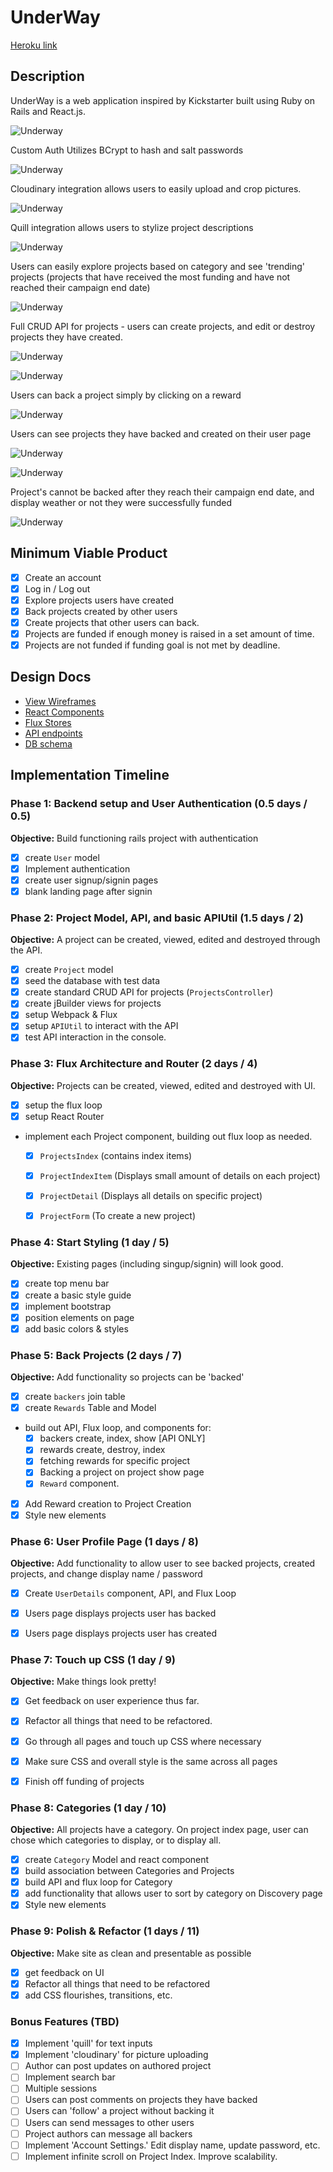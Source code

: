 # UnderWay

[Heroku link][heroku]

[heroku]: https://underway.herokuapp.com/

## Description

UnderWay is a web application inspired by Kickstarter built using Ruby on Rails
and React.js.

![Underway](/images/login.png?raw=true "Underway")

Custom Auth Utilizes BCrypt to hash and salt passwords

![Underway](/images/BCrypt_login.png?raw=true "Underway")

Cloudinary integration allows users to easily upload and crop pictures.

![Underway](/images/cloudinary.png?raw=true "Underway")

Quill integration allows users to stylize project descriptions

![Underway](/images/quill.png?raw=true "Underway")

Users can easily explore projects based on category and see 'trending' projects (projects that have received the most funding and have not reached their campaign end date)

![Underway](/images/discover.png?raw=true "Underway")

Full CRUD API for projects - users can create projects, and edit or destroy projects they have created.

![Underway](/images/edit.png?raw=true "Underway")

![Underway](/images/delete.png?raw=true "Underway")

Users can back a project simply by clicking on a reward

![Underway](/images/purchase_reward.png?raw=true "Underway")

Users can see projects they have backed and created on their user page

![Underway](/images/user_profile1.png?raw=true "Underway")

![Underway](/images/user_profile2.png?raw=true "Underway")

Project's cannot be backed after they reach their campaign end date, and display weather or not they were successfully funded

![Underway](/images/expired_project.png?raw=true "Underway")

## Minimum Viable Product

- [X] Create an account
- [X] Log in / Log out
- [X] Explore projects users have created
- [X] Back projects created by other users
- [X] Create projects that other users can back.
- [X] Projects are funded if enough money is raised in a set amount of time.
- [X] Projects are not funded if funding goal is not met by deadline.

## Design Docs
* [View Wireframes][views]
* [React Components][components]
* [Flux Stores][stores]
* [API endpoints][api-endpoints]
* [DB schema][schema]

[views]: ./docs/views.md
[components]: ./docs/components.md
[stores]: ./docs/stores.md
[api-endpoints]: ./docs/api-endpoints.md
[schema]: ./docs/schema.md

## Implementation Timeline

### Phase 1: Backend setup and User Authentication (0.5 days / 0.5)

**Objective:** Build functioning rails project with authentication

- [X] create `User` model
- [X] Implement authentication
- [X] create user signup/signin pages
- [X] blank landing page after signin

### Phase 2: Project Model, API, and basic APIUtil (1.5 days / 2)

**Objective:** A project can be created, viewed, edited and destroyed through
the API.

- [X] create `Project` model
- [X] seed the database with test data
- [X] create standard CRUD API for projects (`ProjectsController`)
- [X] create jBuilder views for projects
- [X] setup Webpack & Flux
- [X] setup `APIUtil` to interact with the API
- [X] test API interaction in the console.

### Phase 3: Flux Architecture and Router (2 days / 4)

**Objective:** Projects can be created, viewed, edited and destroyed with UI.

- [X] setup the flux loop
- [X] setup React Router
- implement each Project component, building out flux loop as needed.
  - [X] `ProjectsIndex` (contains index items)
  - [X] `ProjectIndexItem` (Displays small amount of details on each project)
  - [X] `ProjectDetail` (Displays all details on specific project)
  - [X] `ProjectForm` (To create a new project)


### Phase 4: Start Styling (1 day / 5)

**Objective:** Existing pages (including singup/signin) will look good.

- [X] create top menu bar
- [X] create a basic style guide
- [X] implement bootstrap
- [X] position elements on page
- [X] add basic colors & styles

### Phase 5: Back Projects (2 days / 7)

**Objective:** Add functionality so projects can be 'backed'

- [X] create `backers` join table
- [X] create `Rewards` Table and Model
- build out API, Flux loop, and components for:
  - [X] backers create, index, show [API ONLY]
  - [X] rewards create, destroy, index
  - [X] fetching rewards for specific project
  - [X] Backing a project on project show page
  - [X] `Reward` component.
- [X] Add Reward creation to Project Creation
- [X] Style new elements

### Phase 6: User Profile Page (1 days / 8)

**Objective:** Add functionality to allow user to see backed projects, created
projects, and change display name / password

- [X] Create `UserDetails` component, API, and Flux Loop
- [X] Users page displays projects user has backed
- [X] Users page displays projects user has created


### Phase 7: Touch up CSS (1 day / 9)

**Objective:** Make things look pretty!

- [X] Get feedback on user experience thus far.
- [X] Refactor all things that need to be refactored.
- [X] Go through all pages and touch up CSS where necessary
- [X] Make sure CSS and overall style is the same across all pages
- [X] Finish off funding of projects


### Phase 8: Categories (1 day / 10)

**Objective:** All projects have a category. On project index page, user can
chose which categories to display, or to display all.

- [X] create `Category` Model and react component
- [X] build association between Categories and Projects
- [X] build API and flux loop for Category
- [X] add functionality that allows user to sort by category on Discovery page
- [X] Style new elements

### Phase 9: Polish  & Refactor (1 days / 11)

**Objective:** Make site as clean and presentable as possible

 - [X] get feedback on UI
 - [X] Refactor all things that need to be refactored
 - [X] add CSS flourishes, transitions, etc.

### Bonus Features (TBD)
- [X] Implement 'quill' for text inputs
- [X] Implement 'cloudinary' for picture uploading
- [ ] Author can post updates on authored project
- [ ] Implement search bar
- [ ] Multiple sessions
- [ ] Users can post comments on projects they have backed
- [ ] Users can 'follow' a project without backing it
- [ ] Users can send messages to other users
- [ ] Project authors can message all backers
- [ ] Implement 'Account Settings.' Edit display name, update password, etc.
- [ ] Implement infinite scroll on Project Index. Improve scalability.

[phase-one]: ./docs/phases/phase01.md
[phase-two]: ./docs/phases/phase02.md
[phase-three]: ./docs/phases/phase03.md
[phase-four]: ./docs/phases/phase04.md
[phase-five]: ./docs/phases/phase05.md
[phase-six]: ./docs/phases/phase06.md
[phase-seven]: ./docs/phases/phase07.md
[phase-eight]: ./docs/phases/phase08.md
[phase-nine]: ./docs/phases/phase09.md
